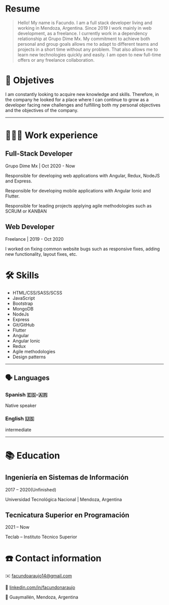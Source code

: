 # Resume

> Hello!
My name is Facundo. I am a full stack developer living and working in Mendoza, Argentina.
Since 2019 I work mainly in web development, as a freelance. I currently work in a dependency relationship at Grupo Dime Mx.
My commitment to achieve both personal and group goals allows me to adapt to different teams and projects in a short time without any problem. That also allows me to learn new technologies quickly and easily.
I am open to new full-time offers or any freelance collaboration.

# 📜 Objetives

I am constantly looking to acquire new knowledge and skills. Therefore, in the company he looked for a place where I can continue to grow as a developer facing new challenges and fulfilling both my personal objectives and the objectives of the company.

---

# **👩🏻‍💻** Work experience

## Full-Stack Developer

Grupo Dime Mx | Oct 2020 - Now

Responsible for developing web applications with Angular, Redux, NodeJS and Express.

Responsible for developing mobile applications with Angular Ionic and Flutter.

Responsible for leading projects applying agile methodologies such as SCRUM or KANBAN

## Web Developer

Freelance | 2019 - Oct 2020

I worked on fixing common website bugs such as responsive fixes, adding new functionality, layout fixes, etc.

# 🛠 Skills

- HTML/CSS/SASS/SCSS
- JavaScript
- Bootstrap
- MongoDB
- NodeJs
- Express
- Git/GitHub
- Flutter
- Angular
- Angular Ionic
- Redux
- Agile methodologies
- Design patterns

---

## 🗣 Languages

### Spanish 🇪🇸-🇦🇷

Native speaker

### English 🇺🇸

intermediate

---

# 📚 Education

## Ingeniería en Sistemas de Información

2017 – 2020(Unfinished)

Universidad Tecnológica Nacional | Mendoza, Argentina


## Tecnicatura Superior en Programación

2021 – Now

Teclab – Instituto Técnico Superior

# ☎️ Contact information

✉️ [facundoaraujo14@gmail.com](mailto:facundoaraujo14@gmail.com)

🔗 [linkedin.com/in/facundonaraujo](http://linkedin.com/in/facundonaraujo)

📍 Guaymallén, Mendoza, Argentina
